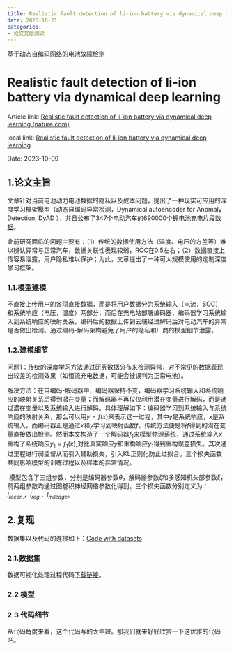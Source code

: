 ```yaml
---
title: Realistic fault detection of li-ion battery via dynamical deep learning
date: 2023-10-21
categories:
- 论文文献阅读
---
```


基于动态自编码网络的电池故障检测

<!-- more -->

# Realistic fault detection of li-ion battery via dynamical deep learning

Article link: [Realistic fault detection of li-ion battery via dynamical deep learning (nature.com)](https://www.nature.com/articles/s41467-023-41226-5.pdf)

local link: [Realistic fault detection of li-ion battery via dynamical deep learning](/downloads/2023-10-09_Realistic-fault-detection-of-li-ion-battery-via-dynamical-deep-learning.pdf)

Date: 2023-10-09

## 1.论文主旨

​	文章针对当前电池动力电池数据的隐私以及成本问题，提出了一种现实可应用的深度学习框架模型（动态自编码异常检测，Dynamical autoencoder for Anomaly Detection, DyAD ），并且公布了347个电动汽车的690000个[锂电池充电片段数据](https://figshare.com/articles/dataset/Realistic_fault_detection_of_Li-ion_battery_via_dynamical_deep_learning_approach/23659323)。

​	此前研究面临的问题主要有：（1）传统的数据使用方法（温度、电压的方差等）难以辨认异常与正常汽车，数据关联性表现较弱，ROC在0.5左右；（2）数据直接上传容易泄露，用户隐私难以保护；为此，文章提出了一种可大规模使用的定制深度学习框架。

### 1.1.模型建模

​	不直接上传用户的各项直接数据，而是将用户数据分为系统输入（电流，SOC）和系统响应（电压，温度）两部分，而后在充电站部署编码器，编码器学习系统输入到系统响应的映射关系，编码后的数据上传到云端经过解码后对电动汽车的异常是否做出检测。通过编码-解码架构避免了用户的隐私和厂商的模型细节泄露。

### 1.2.建模细节

​	问题1：传统的深度学习方法通过研究数据分布来检测异常，对不常见的数据表现出较差的检测效果（如恒流充电数据，可能会被误判为正常电池）。

​	解决方法：在自编码-解码器中，编码器保持不变，编码器学习系统输入和系统响应的映射关系后得到潜在变量；而解码器不再仅仅利用潜在变量进行解码，而是通过潜在变量以及系统输入进行解码。具体理解如下：编码器学习到系统输入与系统响应的映射关系，那么可以用$y=f(x)$来表示这一过程，其中$y$是系统响应，$x$是系统输入，而编码器正是通过$x$和$y$学习到映射函数$f$。传统方法便是将$f$得到的潜在变量直接做出检测。然而本文构造了一个解码器$f_1$来模型物理系统，通过系统输入$x$重构了系统响应$y_1=f_1(x)$,对比真实响应$y$和重构响应$y_1$得到重构误差损失。其次通过里程进行弱监督从而引入辅助损失，引入KL正则化防止过拟合。三个损失函数共同影响模型的训练过程以及样本的异常情况。

​	模型包含了三组参数，分别是编码器参数$\theta$，解码器参数$\zeta$和多感知机头部参数$\xi$，前两组参数均通过图卷积神经网络参数化得到。三个损失函数分别定义为：$l_{recon.}$，$l_{reg.}$，$l_{mileage}$。



## 2.复现

数据集以及代码的连接如下：[Code with datasets](https://disk.pku.edu.cn/#/link/37D733DF405D8D7998B8F57E4487515A)

### 2.1.数据集

数据可视化处理过程代码[下载链接](/downloads/Code_2023-10-09_data-visualization.zip)。



### 2.2 模型





### 2.3 代码细节

从代码角度来看，这个代码写的太牛辣。那我们就来好好欣赏一下这优雅的代码吧。





